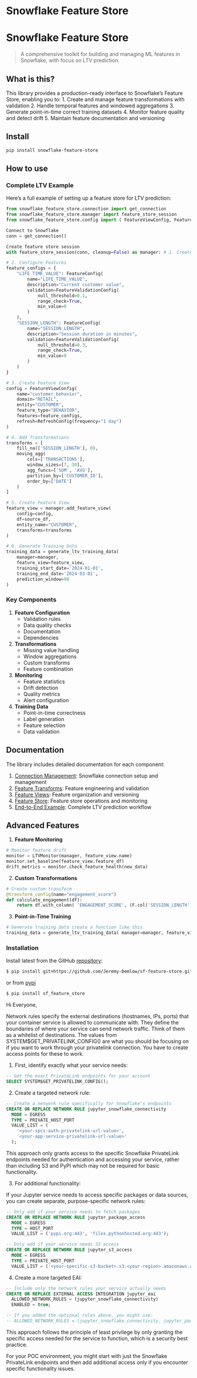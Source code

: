 # Snowflake Feature Store


<!-- WARNING: THIS FILE WAS AUTOGENERATED! DO NOT EDIT! -->

# Snowflake Feature Store

> A comprehensive toolkit for building and managing ML features in
> Snowflake, with focus on LTV prediction.

## What is this?

This library provides a production-ready interface to Snowflake’s
Feature Store, enabling you to: 1. Create and manage feature
transformations with validation 2. Handle temporal features and windowed
aggregations 3. Generate point-in-time correct training datasets 4.
Monitor feature quality and detect drift 5. Maintain feature
documentation and versioning

## Install

``` bash
pip install snowflake-feature-store
```

## How to use

### Complete LTV Example

Here’s a full example of setting up a feature store for LTV prediction:

``` python
from snowflake_feature_store.connection import get_connection
from snowflake_feature_store.manager import feature_store_session 
from snowflake_feature_store.config import ( FeatureViewConfig, FeatureConfig, FeatureValidationConfig )

Connect to Snowflake
conn = get_connection()

Create feature store session
with feature_store_session(conn, cleanup=False) as manager: # 1. Create Customer Entity manager.add_entity( name="CUSTOMER", join_keys=["CUSTOMER_ID"], description="Customer entity for LTV prediction" )

# 2. Configure Features
feature_configs = {
    "LIFE_TIME_VALUE": FeatureConfig(
        name="LIFE_TIME_VALUE",
        description="Current customer value",
        validation=FeatureValidationConfig(
            null_threshold=0.1,
            range_check=True,
            min_value=0
        )
    ),
    "SESSION_LENGTH": FeatureConfig(
        name="SESSION_LENGTH",
        description="Session duration in minutes",
        validation=FeatureValidationConfig(
            null_threshold=0.3,
            range_check=True,
            min_value=0
        )
    )
}

# 3. Create Feature View
config = FeatureViewConfig(
    name="customer_behavior",
    domain="RETAIL",
    entity="CUSTOMER",
    feature_type="BEHAVIOR",
    features=feature_configs,
    refresh=RefreshConfig(frequency="1 day")
)

# 4. Add Transformations
transforms = [
    fill_na(['SESSION_LENGTH'], 0),
    moving_agg(
        cols=['TRANSACTIONS'],
        window_sizes=[7, 30],
        agg_funcs=['SUM', 'AVG'],
        partition_by=['CUSTOMER_ID'],
        order_by=['DATE']
    )
]

# 5. Create Feature View
feature_view = manager.add_feature_view(
    config=config,
    df=source_df,
    entity_name="CUSTOMER",
    transforms=transforms
)

# 6. Generate Training Data
training_data = generate_ltv_training_data(
    manager=manager,
    feature_view=feature_view,
    training_start_date='2024-01-01',
    training_end_date='2024-03-01',
    prediction_window=90
)
```

### Key Components

1.  **Feature Configuration**
    - Validation rules
    - Data quality checks
    - Documentation
    - Dependencies
2.  **Transformations**
    - Missing value handling
    - Window aggregations
    - Custom transforms
    - Feature combination
3.  **Monitoring**
    - Feature statistics
    - Drift detection
    - Quality metrics
    - Alert configuration
4.  **Training Data**
    - Point-in-time correctness
    - Label generation
    - Feature selection
    - Data validation

## Documentation

The library includes detailed documentation for each component:

1.  [Connection Management](./01_connection.ipynb): Snowflake connection
    setup and management
2.  [Feature Transforms](./02_transforms.ipynb): Feature engineering and
    validation
3.  [Feature Views](./03_feature_view.ipynb): Feature organization and
    versioning
4.  [Feature Store](./04_manager.ipynb): Feature store operations and
    monitoring
5.  [End-to-End Example](./06_simple_example.ipynb): Complete LTV
    prediction workflow

## Advanced Features

1.  **Feature Monitoring**

``` python
# Monitor feature drift
monitor = LTVMonitor(manager, feature_view.name) 
monitor.set_baseline(feature_view.feature_df) 
drift_metrics = monitor.check_feature_health(new_data)
```

2.  **Custom Transformations**

``` python
# Create custom transform
@transform_config(name="engagement_score")
def calculate_engagement(df): 
    return df.with_column( 'ENGAGEMENT_SCORE', (F.col('SESSION_LENGTH') + F.col('TIME_ON_APP')) / 2.0 )
```

3.  **Point-in-Time Training**

``` python
# Generate training data create a function like this
training_data = generate_ltv_training_data( manager=manager, feature_view=feature_view, training_start_date='2024-01-01', prediction_window=90 )
```

### Installation

Install latest from the GitHub
[repository](https://github.com/Jeremy-Demlow/sf-feature-store):

``` sh
$ pip install git+https://github.com/Jeremy-Demlow/sf-feature-store.git
```

or from [pypi](https://pypi.org/project/sf-feature-store/)

``` sh
$ pip install sf_feature_store
```


Hi Everyone, 

Network rules specify the external destinations (hostnames, IPs, ports) that your container service is allowed to communicate with. They define the boundaries of where your service can send network traffic. Think of them as a whitelist of destinations. The values from SYSTEM$GET_PRIVATELINK_CONFIG() are what you should be focusing on if you want to work through your privatelink connection. You have to create access points for these to work.

1. First, identify exactly what your service needs:
```sql
-- Get the exact PrivateLink endpoints for your account
SELECT SYSTEM$GET_PRIVATELINK_CONFIG();
```
2. Create a targeted network rule:
```sql
-- Create a network rule specifically for Snowflake's endpoints
CREATE OR REPLACE NETWORK RULE jupyter_snowflake_connectivity
  MODE = EGRESS
  TYPE = PRIVATE_HOST_PORT
  VALUE_LIST = (
    '<your-spcs-auth-privatelink-url-value>',
    '<your-app-service-privatelink-url-value>'
  );
```
This approach only grants access to the specific Snowflake PrivateLink endpoints needed for authentication and accessing your service, rather than including S3 and PyPI which may not be required for basic functionality.

3. For additional functionality:

If your Jupyter service needs to access specific packages or data sources, you can create separate, purpose-specific network rules:
```sql
-- Only add if your service needs to fetch packages
CREATE OR REPLACE NETWORK RULE jupyter_package_access
  MODE = EGRESS
  TYPE = HOST_PORT
  VALUE_LIST = ('pypi.org:443', 'files.pythonhosted.org:443');

-- Only add if your service needs S3 access
CREATE OR REPLACE NETWORK RULE jupyter_s3_access
  MODE = EGRESS
  TYPE = PRIVATE_HOST_PORT
  VALUE_LIST = ('<your-specific-s3-bucket>.s3.<your-region>.amazonaws.com');
```

4. Create a more targeted EAI:

```sql
-- Include only the network rules your service actually needs
CREATE OR REPLACE EXTERNAL ACCESS INTEGRATION jupyter_eai
  ALLOWED_NETWORK_RULES = (jupyter_snowflake_connectivity)
  ENABLED = true;

-- If you added the optional rules above, you might use:
-- ALLOWED_NETWORK_RULES = (jupyter_snowflake_connectivity, jupyter_package_access, jupyter_s3_access)
```
This approach follows the principle of least privilege by only granting the specific access needed for the service to function, which is a security best practice.

For your POC environment, you might start with just the Snowflake PrivateLink endpoints and then add additional access only if you encounter specific functionality issues.